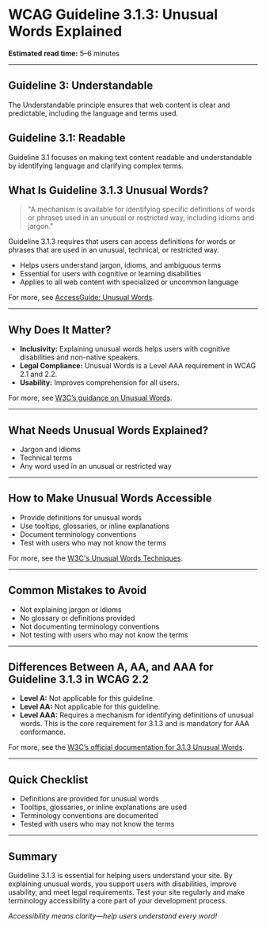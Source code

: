 <!--
title: 3.1.3 - Unusual Words
series: Making the Web Accessible for All
description: A practical guide to WCAG Guideline 3.1.3 (Unusual Words)—what it means, why it matters, and how to ensure unusual words are explained or defined.
keywords: wcag 3.1.3, unusual words, accessibility, web standards, digital inclusion
image: WCAG-Series-3.1.3.png
imageAlt: Blue text on yellow background saying, "Web Content Accessibiilty Guiedlines (WCAG) 3.1.3 Explained, Unusual Words"
status: published
date: 2025-07-03
excerpt: This guideline ensures unusual words are explained or defined for clarity.
previous: /wcag/WCAG-Guideline-3-1-2-Language-of-Parts-Explained, Guideline 3.1.2 - Language of Parts
next: /wcag/WCAG-Guideline-3-1-4-Abbreviations-Explained, Guideline 3.1.4 - Abbreviations
-->

# **WCAG Guideline 3.1.3: Unusual Words Explained**

**Estimated read time:** 5–6 minutes

---

## **Guideline 3: Understandable**

The Understandable principle ensures that web content is clear and predictable, including the language and terms used.

## **Guideline 3.1: Readable**

Guideline 3.1 focuses on making text content readable and understandable by identifying language and clarifying complex terms.

## **What Is Guideline 3.1.3 Unusual Words?**

> "A mechanism is available for identifying specific definitions of words or phrases used in an unusual or restricted way, including idioms and jargon."

Guideline 3.1.3 requires that users can access definitions for words or phrases that are used in an unusual, technical, or restricted way.

- Helps users understand jargon, idioms, and ambiguous terms
- Essential for users with cognitive or learning disabilities
- Applies to all web content with specialized or uncommon language

For more, see [AccessGuide: Unusual Words](https://www.accessguide.io/guide/unusual-words).

---

## **Why Does It Matter?**

- **Inclusivity:** Explaining unusual words helps users with cognitive disabilities and non-native speakers.
- **Legal Compliance:** Unusual Words is a Level AAA requirement in WCAG 2.1 and 2.2.
- **Usability:** Improves comprehension for all users.

For more, see [W3C’s guidance on Unusual Words](https://www.w3.org/WAI/WCAG22/Understanding/unusual-words.html).

---

## **What Needs Unusual Words Explained?**

- Jargon and idioms
- Technical terms
- Any word used in an unusual or restricted way

---

## **How to Make Unusual Words Accessible**

- Provide definitions for unusual words
- Use tooltips, glossaries, or inline explanations
- Document terminology conventions
- Test with users who may not know the terms

For more, see the [W3C's Unusual Words Techniques](https://www.w3.org/WAI/WCAG22/Techniques/general/G62).

---

## **Common Mistakes to Avoid**

- Not explaining jargon or idioms
- No glossary or definitions provided
- Not documenting terminology conventions
- Not testing with users who may not know the terms

---

## **Differences Between A, AA, and AAA for Guideline 3.1.3 in WCAG 2.2**

- **Level A:** Not applicable for this guideline.
- **Level AA:** Not applicable for this guideline.
- **Level AAA:** Requires a mechanism for identifying definitions of unusual words. This is the core requirement for 3.1.3 and is mandatory for AAA conformance.

For more, see the [W3C’s official documentation for 3.1.3 Unusual Words](https://www.w3.org/WAI/WCAG22/Understanding/unusual-words.html).

---

## **Quick Checklist**

- Definitions are provided for unusual words
- Tooltips, glossaries, or inline explanations are used
- Terminology conventions are documented
- Tested with users who may not know the terms

---

## **Summary**

Guideline 3.1.3 is essential for helping users understand your site. By explaining unusual words, you support users with disabilities, improve usability, and meet legal requirements. Test your site regularly and make terminology accessibility a core part of your development process.


*Accessibility means clarity—help users understand every word!* 
